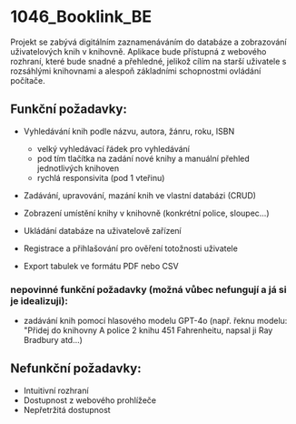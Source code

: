 # 1046_Booklink_BE

Projekt se zabývá digitálním zaznamenáváním do databáze a zobrazování uživatelových knih v knihovně.
Aplikace bude přístupná z webového rozhraní, které bude snadné a přehledné, jelikož cílím na starší uživatele s rozsáhlými knihovnami a alespoň základními schopnostmi ovládání počítače.

## Funkční požadavky:

- Vyhledávání knih podle názvu, autora, žánru, roku, ISBN
    - velký vyhledávací řádek pro vyhledávání
    - pod tím tlačítka na zadání nové knihy a manuální přehled jednotlivých knihoven
    - rychlá responsivita (pod 1 vteřinu)
      
- Zadávání, upravování, mazání knih ve vlastní databázi (CRUD)
  
- Zobrazení umístění knihy v knihovně (konkrétní police, sloupec...)
  
- Ukládání databáze na uživatelově zařízení
  
- Registrace a přihlašování pro ověření totožnosti uživatele
  
- Export tabulek ve formátu PDF nebo CSV

### nepovinné funkční požadavky (možná vůbec nefungují a já si je idealizuji):

- zadávání knih pomocí hlasového modelu GPT-4o (např. řeknu modelu: "Přidej do knihovny A police 2 knihu 451 Fahrenheitu, napsal ji Ray Bradbury atd...)

## Nefunkční požadavky:

- Intuitivní rozhraní
- Dostupnost z webového prohlížeče
- Nepřetržitá dostupnost
